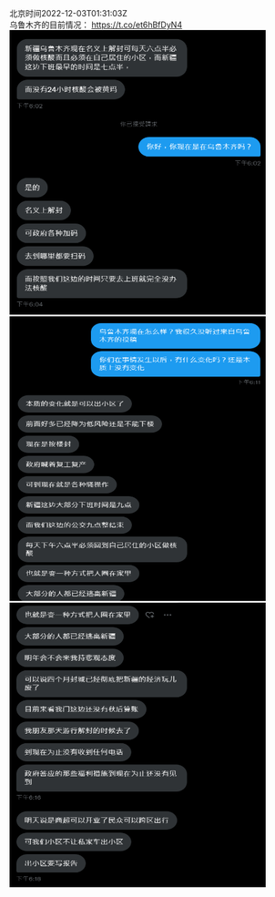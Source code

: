 北京时间2022-12-03T01:31:03Z<br>乌鲁木齐的目前情况： https://t.co/et6hBfDyN4<br><img src='/temp/image/2022/n-Month-12/1598731485279703042_0.jpg' width='450' height='500'><img src='/temp/image/2022/n-Month-12/1598731485279703042_1.jpg' width='450' height='500'><img src='/temp/image/2022/n-Month-12/1598731485279703042_2.jpg' width='450' height='500'><br><br>
